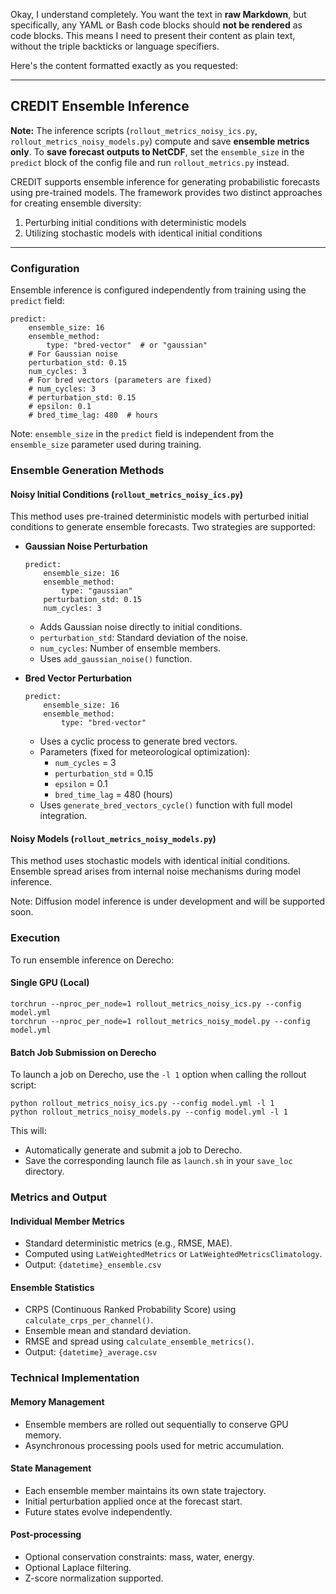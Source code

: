 Okay, I understand completely. You want the text in **raw Markdown**, but specifically, any YAML or Bash code blocks should **not be rendered** as code blocks. This means I need to present their content as plain text, without the triple backticks or language specifiers.

Here's the content formatted exactly as you requested:

---

## CREDIT Ensemble Inference

**Note:** The inference scripts (`rollout_metrics_noisy_ics.py`, `rollout_metrics_noisy_models.py`) compute and save **ensemble metrics only**. To **save forecast outputs to NetCDF**, set the `ensemble_size` in the `predict` block of the config file and run `rollout_metrics.py` instead.

CREDIT supports ensemble inference for generating probabilistic forecasts using pre-trained models. The framework provides two distinct approaches for creating ensemble diversity:

1.  Perturbing initial conditions with deterministic models
2.  Utilizing stochastic models with identical initial conditions

---

### Configuration

Ensemble inference is configured independently from training using the `predict` field:

```
predict:
    ensemble_size: 16
    ensemble_method:
        type: "bred-vector"  # or "gaussian"
    # For Gaussian noise
    perturbation_std: 0.15
    num_cycles: 3
    # For bred vectors (parameters are fixed)
    # num_cycles: 3
    # perturbation_std: 0.15
    # epsilon: 0.1
    # bred_time_lag: 480  # hours
```

Note: `ensemble_size` in the `predict` field is independent from the `ensemble_size` parameter used during training.

### Ensemble Generation Methods

#### Noisy Initial Conditions (`rollout_metrics_noisy_ics.py`)

This method uses pre-trained deterministic models with perturbed initial conditions to generate ensemble forecasts. Two strategies are supported:

* **Gaussian Noise Perturbation**

    ```
    predict:
        ensemble_size: 16
        ensemble_method:
            type: "gaussian"
        perturbation_std: 0.15
        num_cycles: 3
    ```

    * Adds Gaussian noise directly to initial conditions.
    * `perturbation_std`: Standard deviation of the noise.
    * `num_cycles`: Number of ensemble members.
    * Uses `add_gaussian_noise()` function.

* **Bred Vector Perturbation**

    ```
    predict:
        ensemble_size: 16
        ensemble_method:
            type: "bred-vector"
    ```

    * Uses a cyclic process to generate bred vectors.
    * Parameters (fixed for meteorological optimization):
        * `num_cycles` = 3
        * `perturbation_std` = 0.15
        * `epsilon` = 0.1
        * `bred_time_lag` = 480 (hours)
    * Uses `generate_bred_vectors_cycle()` function with full model integration.

#### Noisy Models (`rollout_metrics_noisy_models.py`)

This method uses stochastic models with identical initial conditions. Ensemble spread arises from internal noise mechanisms during model inference.

Note: Diffusion model inference is under development and will be supported soon.

### Execution

To run ensemble inference on Derecho:

#### Single GPU (Local)

```
torchrun --nproc_per_node=1 rollout_metrics_noisy_ics.py --config model.yml
torchrun --nproc_per_node=1 rollout_metrics_noisy_model.py --config model.yml
```

#### Batch Job Submission on Derecho

To launch a job on Derecho, use the `-l 1` option when calling the rollout script:

```
python rollout_metrics_noisy_ics.py --config model.yml -l 1
python rollout_metrics_noisy_models.py --config model.yml -l 1
```

This will:

* Automatically generate and submit a job to Derecho.
* Save the corresponding launch file as `launch.sh` in your `save_loc` directory.

### Metrics and Output

#### Individual Member Metrics

* Standard deterministic metrics (e.g., RMSE, MAE).
* Computed using `LatWeightedMetrics` or `LatWeightedMetricsClimatology`.
* Output: `{datetime}_ensemble.csv`

#### Ensemble Statistics

* CRPS (Continuous Ranked Probability Score) using `calculate_crps_per_channel()`.
* Ensemble mean and standard deviation.
* RMSE and spread using `calculate_ensemble_metrics()`.
* Output: `{datetime}_average.csv`

### Technical Implementation

#### Memory Management

* Ensemble members are rolled out sequentially to conserve GPU memory.
* Asynchronous processing pools used for metric accumulation.

#### State Management

* Each ensemble member maintains its own state trajectory.
* Initial perturbation applied once at the forecast start.
* Future states evolve independently.

#### Post-processing

* Optional conservation constraints: mass, water, energy.
* Optional Laplace filtering.
* Z-score normalization supported.